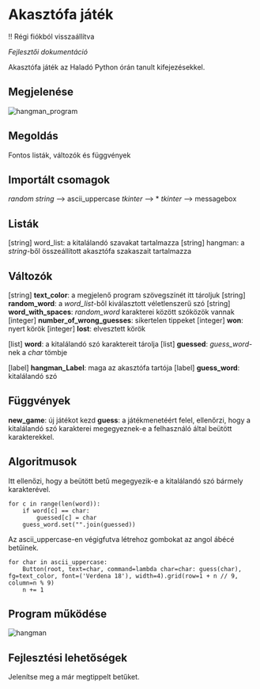 # Akasztófa játék
!! Régi fiókból visszaállítva

*Fejlesztői dokumentáció*

Akasztófa játék az Haladó Python órán tanult kifejezésekkel. 

## Megjelenése
![hangman_program](https://github.com/user-attachments/assets/d11d5268-c4bd-47e3-89ee-76d18c1204fc)

## Megoldás
Fontos listák, változók és függvények
## Importált csomagok
*random*
*string* –> ascii_uppercase
*tkinter* –> *
*tkinter* –> messagebox
## Listák
[string] word_list: a kitalálandó szavakat tartalmazza
[string] hangman: a *string*-ből összeállított akasztófa szakaszait tartalmazza 
## Változók
[string] **text_color**: a megjelenő program szövegszínét itt tároljuk
[string] **random_word**: a *word_list*-ből kiválasztott véletlenszerű szó
[string] **word_with_spaces**: *random_word* karakterei között szóközök vannak
[integer] **number_of_wrong_guesses**: sikertelen tippeket
[integer] **won**: nyert körök
[integer] **lost**: elvesztett körök

[list] **word**: a kitalálandó szó karaktereit tárolja
[list] **guessed**: *guess_word*-nek a *char* tömbje

[label] **hangman_Label**: maga az akasztófa tartója
[label] **guess_word**: kitalálandó szó 
## Függvények
**new_game**: új játékot kezd
**guess**: a játékmenetéért felel, ellenőrzi, hogy a kitalálandó szó karakterei megegyeznek-e a felhasználó által beütött karakterekkel. 
## Algoritmusok
Itt ellenőzi, hogy a beütött betű megegyezik-e a kitalálandó szó bármely karakterével.

```
for c in range(len(word)):
    if word[c] == char:
        guessed[c] = char
    guess_word.set("".join(guessed))
```

Az ascii_uppercase-en végigfutva létrehoz gombokat az angol ábécé betűinek.

```
for char in ascii_uppercase:
    Button(root, text=char, command=lambda char=char: guess(char), fg=text_color, font=('Verdena 18'), width=4).grid(row=1 + n // 9, column=n % 9)
    n += 1
```
 
## Program működése
![hangman](https://github.com/user-attachments/assets/0ebe057e-655e-4513-a50e-755aa8d8d273)
 
## Fejlesztési lehetőségek
Jelenítse meg a már megtippelt betűket.

